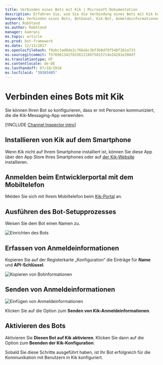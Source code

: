 ```yaml
---
title: Verbinden eines Bots mit Kik | Microsoft-Dokumentation
description: Erfahren Sie, wie Sie die Verbindung eines Bots mit Kik konfigurieren.
keywords: Verbinden eines Bots, Botkanal, Kik-Bot, Anmeldeinformationen, Konfigurieren, Smartphone
author: RobStand
ms.author: RobStand
manager: kamrani
ms.topic: article
ms.prod: bot-framework
ms.date: 12/13/2017
ms.openlocfilehash: f9abc3ad8de2c766abc3bf3b8df9f540f261a733
ms.sourcegitcommit: f576981342fb3361216675815714e24281e20ddf
ms.translationtype: HT
ms.contentlocale: de-DE
ms.lasthandoff: 07/18/2018
ms.locfileid: "39303485"
---
```

# <a name="connect-a-bot-to-kik"></a>Verbinden eines Bots mit Kik

Sie können Ihren Bot so konfigurieren, dass er mit Personen kommuniziert, die die Kik-Messaging-App verwenden.

[!INCLUDE [Channel Inspector intro](~/includes/snippet-channel-inspector.md)]

## <a name="install-kik-on-your-phone"></a>Installieren von Kik auf dem Smartphone

Wenn Kik nicht auf Ihrem Smartphone installiert ist, können Sie diese App über den App Store Ihres Smartphones oder auf <a href="https://www.kik.com/" target="_blank">der Kik-Website</a> installieren.

## <a name="log-into-the-dev-portal-with-your-mobile-phone"></a>Anmelden beim Entwicklerportal mit dem Mobiltelefon

Melden Sie sich mit Ihrem Mobiltelefon beim <a href="https://dev.kik.com" target="_blank">Kik-Portal</a> an.

## <a name="follow-the-bot-setup-process"></a>Ausführen des Bot-Setupprozesses

Weisen Sie dem Bot einen Namen zu.

![Einrichten des Bots](~/media/channels/kik-phone.png)

## <a name="gather-credentials"></a>Erfassen von Anmeldeinformationen

Kopieren Sie auf der Registerkarte „Konfiguration“ die Einträge für **Name** und **API-Schlüssel**.

![Kopieren von Botinformationen](~/media/channels/kik-configure.png)

## <a name="submit-credentials"></a>Senden von Anmeldeinformationen

![Einfügen von Anmeldeinformationen](~/media/channels/kik-creds.png)

Klicken Sie auf die Option zum **Senden von Kik-Anmeldeinformationen**.

## <a name="enable-the-bot"></a>Aktivieren des Bots

Aktivieren Sie **Diesen Bot auf Kik aktivieren**. Klicken Sie dann auf die Option zum **Beenden der Kik-Konfiguration**.

Sobald Sie diese Schritte ausgeführt haben, ist Ihr Bot erfolgreich für die Kommunikation mit Benutzern in Kik konfiguriert.
